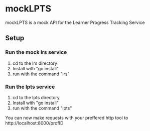 # mockLPTS
mockLPTS is a mock API for the Learner Progress Tracking Service

## Setup
### Run the mock lrs service
1. cd to the lrs directory
2. Install with "go install"
3. run with the command "lrs"

### Run the lpts service
1. cd to the lpts directory
2. Install with "go install"
3. run with the command "lpts"

You can now make requests with your preffered http tool to http://localhost:8000/profID


